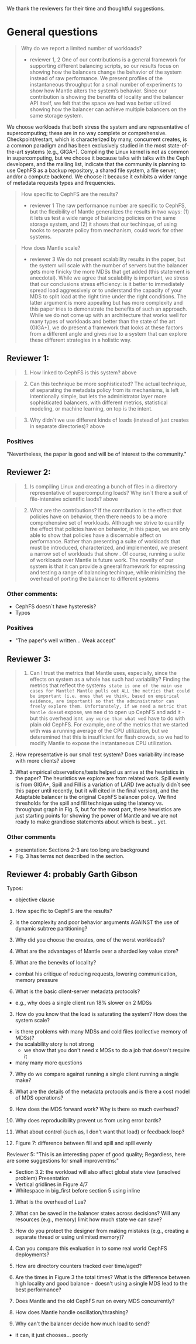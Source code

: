 
We thank the reviewers for their time and thoughtful suggestions.

# General questions

> Why do we report a limited number of workloads?
> - reviewer 1, 2
One of our contributions is a general framework for supporting different balancing scripts, so our results focus on showing how the balancers change the behavior of the system instead of raw performance. We present profiles of the instantaneous throughput for a small number of experiments to show how Mantle alters the system’s behavior. Since our contribution is showing the benefits of locality and the balancer API itself, we felt that the space we had was better utilized showing how the balancer can achieve multiple balancers on the same storage system.

We choose workloads that both stress the system and are representative of supercomputing; these are in no way complete or comprehensive. Checkpoint/restart, which is characterized by many, concurrent creates, is a common paradigm and has been exclusively studied in the most state-of-the-art systems (e.g., GIGA+). Compiling the Linux kernel is not as common in supercomputing, but we choose it because talks with talks with the Ceph developers, and the mailing list, indicate that the community is planning to use CephFS as a backup repository, a shared file system, a file server, and/or a compute backend. We choose it because it exhibits a wider range of metadata requests types and frequencies.


> How specific to CephFS are the results?
> - reviewer 1
The raw performance number are specific to CephFS, but the flexibility of Mantle generalizes the results in two ways: (1) it lets us test a wide range of balancing policies on the same storage system, and (2) it shows that our techinque, of using hooks to separate policy from mechanism, could work for other systems.

> How does Mantle scale?
> - reviewer 3
We do not present scalability results in the paper, but the system will scale with the number of servers but the balancer gets more finicky the more MDSs that get added (this statement is anecdotal). While we agree that scalability is important, we stress that our conclusions stress efficiency: is it better to immediately spread load aggressively or to understand the capacity of your MDS to split load at the right time under the right conditions. The latter argument is more appealing but has more complexity and this paper tries to demonstrate the benefits of such an approach. While we do not come up with an architecture that works well for many types of workloads and better than the state of the art (GIGA+), we do present a framework that looks at these factors from a different angle and gives rise to a system that can explore these different strategies in a holistic way.


## Reviewer 1: 

> 1. How linked to CephFS is this system?
above

> 2. Can this technique be more sophisticated?
The actual technique, of separating the metadata policy from its mechanisms, is left intentionally simple, but lets the administrator layer more sophisticated balancers, with different metrics, statistical modeling, or machine learning, on top is the intent.

> 3. Why didn`t  we use different kinds of loads (instead of just creates in separate directories)?
above

### Positives
"Nevertheless, the paper is good and will be of interest to the community."

## Reviewer 2: 

> 1. Is compiling Linux and creating a bunch of files in a directory representative of supercomputing loads? Why isn`t there a suit of file-intensive scientific laods?
above

> 2. What are the contributions? If the contribution is the effect that policies have on behavior, then there needs to be a more comprehensive set of workloads.
Although we strive to quantify the effect that policies have on behavior, in this paper, we are only able to show that policies have a discernable affect on performance. Rather than presenting a suite of workloads that must be introduced, characterized, and implemented, we present a narrow set of workloads that show . Of course, running a suite of workloads over Mantle is future work. The novelty of our system is that it can provide a gneeral framework for expressing and testing a range of balancing techinque, while minimizing the overhead of porting the balancer to different systems

### Other comments: 
- CephFS doesn`t have hysteresis?
- Typos

### Positives
- "The paper's well written... Weak accept" 

## Reviewer 3:

> 1. Can I trust the metrics that Mantle uses, especially, since the effects on system as a whole has such had variability?
Finding the metrics that reflect the system`s state is one of the main use cases for Mantle! Mantle pulls out ALL the metrics that could be important (i.e. ones that we think, based on empirical evidence, are important) so that the adminsistrator can freely explore them. Unfortunately, if we need a metric that Mantle doesn`t expose, we nee d to open up CephFS and add it - but this overhead isn`t any worse than what we`d have to do with plain old CephFS. For example, one of the metrics that we started with was a running average of the CPU utilization, but we deteremined that this is insufficient for flash crowds, so we had to modify Mantle to expose the instantaneous CPU utilization. 

2) How representative is our small test system? Does variability increase with more clients?
above

3) What empirical observations/tests helped us arrive at the heuristics in the paper?
The heuristics we explore are from related work. Spill evenly is from GIGA+, Spill and Fill is a variation of LARD (we actually didn`t see this paper until recently, but it will cited in the final version), and the Adaptable balancer is the original CephFS balancer policy. We find thresholds for the spill and fill technique using the latency vs. throughput graph in Fig. 5, but for the most part, these heuristics are just starting points for showing the power of Mantle and we are not ready to make grandiose statements about which is best... yet.

### Other comments
- presentation: Sections 2-3 are too long are background
- Fig. 3 has terms not described in the section.

## Reviewer 4: probably Garth Gibson
Typos:
- objective clause 

1) How specific to CephFS are the results?

2) Is the complexity and poor behavior arguments AGAINST the use of dynamic subtree partitioning? 

3) Why did you choose the creates, one of the worst workloads?

4) What are the advantages of Mantle over a sharded key value store?

5) What are the benevits of locality?
- combat his critique of reducing requests, lowering communication, memory pressure

6) What is the basic client-server metadata protocols? 
- e.g., why does a single client run 18% slower on 2 MDSs


3) How do you know that the load is saturating the system? How does the system scale?
- is there problems with many MDSs and cold files (collective memory of MDSs)?
- the scalability story is not strong
    - we show that you don't need x MDSs to do a job that doesn't require it
- many many more questions

7) Why do we compare against running a single client running a single make?

4) What are the details of the metadata protocols and is there a cost model of MDS operations?

8) How does the MDS forward work? Why is there so much overhead?

9) Why does reproducibility prevent us from using error bards?

10) What about control (such as, I don't want that load) or feedback loop?

11) Figure 7: difference between fill and spill and spill evenly




Reviewer 5: "This is an interesting paper of good quality; Regardless, here are some suggestions for small improvemtns:"
- Section 3.2: the workload will also affect global state view (unsolved problem)
Presentation
- Vertical gridlines in Figure 4/7
- Whitespace in big_first before section 5 using inline

1) What is the overhead of Lua?

2) What can be saved in the balancer states across decisions? Will any resources (e.g., memory) limit how much state we can save?

3) How do you protect the designer from making mistakes (e.g., creating a separate thread or using unlimited memory)?

4) Can you compare this evaluation in to some real world CephFS deployments?

5) How are directory counters tracked over time/aged?

6) Are the times in Figure 3 the total times? What is the difference between high locality and good balance - doesn't using a single MDS lead to the best performance?

7) Does Mantle and the old CephFS  run on every MDS concurrently?

8) How does Mantle handle oscillation/thrashing?

9) Why can't the balancer decide how much load to send?
- it can, it just chooses... poorly

